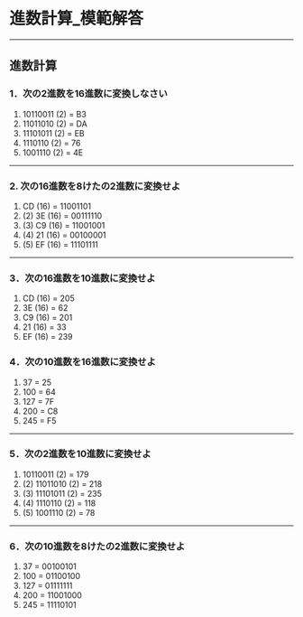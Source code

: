 # 進数計算_模範解答

---

## 進数計算

### 1．次の2進数を16進数に変換しなさい

1. 10110011 (2) = B3
2. 11011010 (2) = DA
3. 11101011 (2) = EB
4. 1110110 (2) = 76
5. 1001110 (2) = 4E

---

### 2. 次の16進数を8けたの2進数に変換せよ

1. CD (16) = 11001101
2. (2) 3E (16) = 00111110
3. (3) C9 (16) = 11001001
4. (4) 21 (16) = 00100001
5. (5) EF (16) = 11101111

---

### 3．次の16進数を10進数に変換せよ

1. CD (16) = 205
2. 3E (16) = 62
3. C9 (16) = 201
4. 21 (16) = 33
5. EF (16) = 239

### 4．次の10進数を16進数に変換せよ

1. 37 = 25
2. 100 = 64
3. 127 = 7F
4. 200 = C8
5. 245 = F5

---

### 5．次の2進数を10進数に変換せよ

1. 10110011 (2) = 179
2. (2) 11011010 (2) = 218
3. (3) 11101011 (2) = 235
4. (4) 1110110 (2) = 118
5. (5) 1001110 (2) = 78

---

### 6．次の10進数を8けたの2進数に変換せよ

1. 37 = 00100101
2. 100 = 01100100
3. 127 = 01111111
4. 200 = 11001000
5. 245 = 11110101
